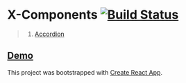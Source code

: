 # X-Components [![Build Status](https://travis-ci.org/iheidari/x-components.svg?branch=master)](https://travis-ci.org/iheidari/x-components)
> 1. [Accordion](src/components/Accordion/readme.md) 

## [Demo](https://iheidari.github.io/x-components)

This project was bootstrapped with [Create React App](https://github.com/facebookincubator/create-react-app).

